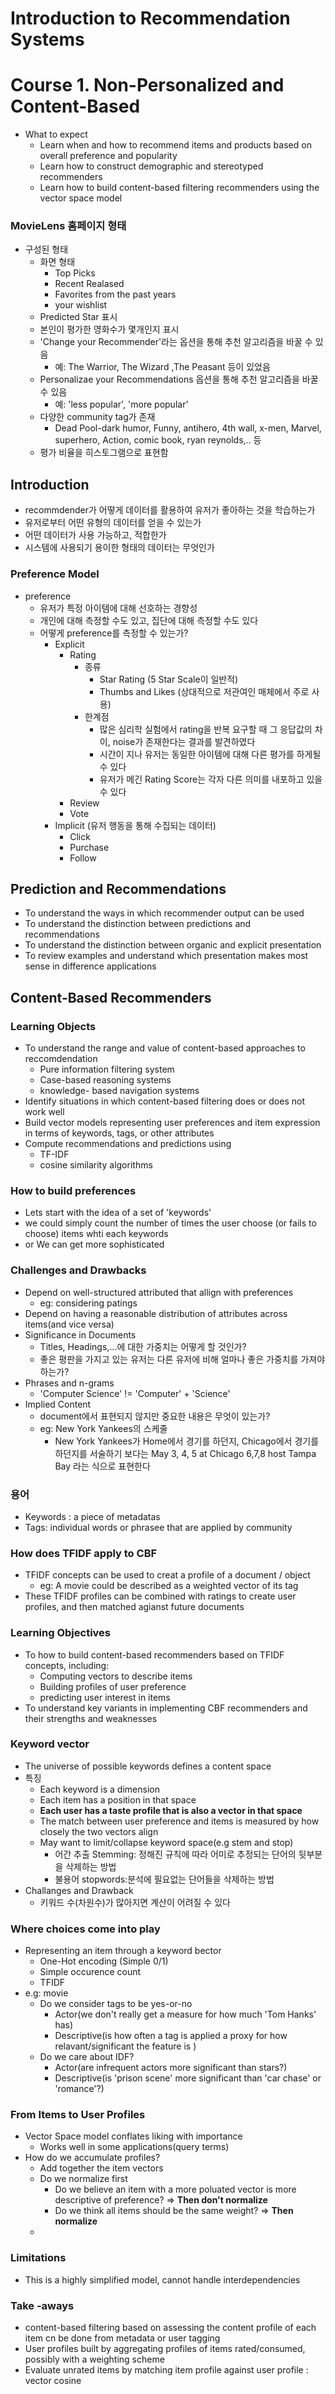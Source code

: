 # Introduction to Recommendation Systems


# Course 1. Non-Personalized and Content-Based
- What to expect
	- Learn when and how to recommend items and products based on overall preference and popularity
	- Learn how to construct demographic and stereotyped recommenders
	- Learn how to build content-based filtering recommenders using the vector space model

### MovieLens 홈페이지 형태
- 구성된 형태
	- 화면 형태
		- Top Picks
		- Recent Realased
		- Favorites from the past years
		- your wishlist
	- Predicted Star 표시
	- 본인이 평가한 영화수가 몇개인지 표시
	- 'Change your Recommender'라는  옵션을 통해 추천 알고리즘을 바꿀 수 있음
		- 예: The Warrior, The Wizard ,The Peasant 등이 있었음
	- Personalizae your Recommendations 옵션을 통해 추천 알고리즘을 바꿀 수 있음
		- 예: 'less popular', 'more popular'
	- 다양한 community tag가 존재
		- Dead Pool-dark humor, Funny, antihero, 4th wall, x-men, Marvel, superhero, Action, comic book, ryan reynolds,.. 등
	- 평가 비율을 히스토그램으로 표현함

## Introduction
- recommdender가 어떻게 데이터를 활용하여 유저가 좋아하는 것을 학습하는가
- 유저로부터 어떤 유형의 데이터를 얻을 수 있는가
- 어떤 데이터가 사용 가능하고, 적합한가
- 시스템에 사용되기 용이한 형태의 데이터는 무엇인가

### Preference Model
- preference
	- 유저가 특정 아이템에 대해 선호하는 경향성
	- 개인에 대해 측정할 수도 있고, 집단에 대해 측정할 수도 있다
	- 어떻게 preference를 측정할 수 있는가?
		- Explicit
			- Rating
				- 종류
					- Star Rating (5 Star Scale이 일반적) 
					- Thumbs and Likes (상대적으로 저관여인 매체에서 주로 사용)
				- 한계점
					- 많은 심리학 실험에서 rating을 반복 요구할 때 그 응답값의 차이, noise가 존재한다는 결과를 발견하였다
					- 시간이 지나 유저는 동일한 아이템에 대해 다른 평가를 하게될 수 있다
					- 유저가 메긴 Rating Score는 각자 다른 의미를 내포하고 있을 수 있다
			- Review
			- Vote
		- Implicit (유저 행동을 통해 수집되는 데이터)
			- Click
			- Purchase
			- Follow

## Prediction and Recommendations
- To understand the ways in which recommender output can be used
- To understand the distinction between predictions and recommendations
- To understand the distinction between organic and explicit presentation
- To review examples and understand which presentation makes most sense in difference applications

## Content-Based Recommenders
### Learning Objects
- To understand the range and value of content-based approaches to reccomdendation
	- Pure information filtering system
	- Case-based reasoning systems
	- knowledge- based navigation systems
- Identify situations in which content-based filtering does or does not work well
- Build vector models representing user preferences and item expression in terms of keywords, tags, or other attributes
- Compute recommendations and predictions using 
	- TF-IDF 
	- cosine similarity algorithms

### How to build preferences
- Lets start with the idea of a set of 'keywords'
- we could simply count the number of times the user choose (or fails to choose) items whti each keywords
- or We can get more sophisticated

### Challenges and Drawbacks
- Depend on well-structured attributed that allign with preferences
	- eg: considering patings
- Depend on having a reasonable distribution of attributes across items(and vice versa)
- Significance in Documents
	- Titles, Headings,...에 대한 가중치는 어떻게 할 것인가?
	- 좋은 평판을 가지고 있는 유저는 다른 유저에 비해 얼마나 좋은 가중치를 가져야 하는가?
- Phrases and n-grams
	- 'Computer Science' != 'Computer' + 'Science'
- Implied Content
	- document에서 표현되지 않지만 중요한 내용은 무엇이 있는가?
	- eg: New York Yankees의 스케줄
		- New York Yankees가 Home에서 경기를 하던지, Chicago에서 경기를 하던지를 서술하기 보다는 May 3, 4, 5 at Chicago 6,7,8 host Tampa Bay 라는 식으로 표현한다

### 용어
- Keywords : a piece of metadatas
- Tags: individual words or phrasee that are applied by community

### How does TFIDF apply to CBF
- TFIDF concepts can be used to creat a profile of a document / object
	- eg: A movie could be described as a weighted vector of its tag
- These TFIDF profiles can be combined with ratings to create user profiles, and then matched agianst future documents


### Learning Objectives
- To how to build content-based recommenders based on TFIDF concepts, including:
	- Computing vectors to describe items
	- Building profiles of user preference
	- predicting user interest in items
- To understand key variants in implementing CBF recommenders and their strengths and weaknesses

### Keyword vector
- The universe of possible keywords defines a content space
- 특징
	- Each keyword is a dimension
	- Each item has a position in that space
	- **Each user has a taste profile that is also a vector in that space**
	- The match between user preference and items is measured by how closely the two vectors align
	- May want to limit/collapse keyword space(e.g stem and stop)
		- 어간 추출 Stemming: 정해진 규칙에 따라 어미로 추정되는 단어의 뒷부분을 삭제하는 방법
		- 불용어 stopwords:분석에 필요없는 단어들을 삭제하는 방법
- Challanges and Drawback
	- 키워드 수(차원수)가 많아지면 계산이 어려질 수 있다

### Where choices come into play
- Representing an item through a keyword bector
	- One-Hot encoding (Simple 0/1)
	- Simple occurence count
	- TFIDF 
- e.g: movie
	- Do we consider tags to be yes-or-no
		- Actor(we don't really get a measure for how much 'Tom Hanks' has)
		- Descriptive(is how often a tag is applied a proxy for how relavant/significant the feature is )
	- Do we care about IDF?
		- Actor(are infrequent actors more significant than stars?)
		- Descriptive(is 'prison scene' more significant than 'car chase' or 'romance'?)


### From Items to User Profiles
- Vector Space model conflates liking with importance
	- Works well in some applications(query terms)
- How do we accumulate profiles?
	- Add together the item vectors
	- Do we normalize first
		- Do we believe an item with a more poluated vector is more descriptive of preference? => **Then don't normalize**
		- Do we think all items should be the same weight? => **Then normalize**
	- 

### Limitations
- This is a highly simplified model, cannot handle interdependencies

### Take -aways
- content-based filtering based on assessing the content profile of each item cn be done from metadata or user tagging
- User profiles built by aggregating profiles of items rated/consumed, possibly with a weighting scheme
- Evaluate unrated items by matching item profile against user profile : vector cosine
